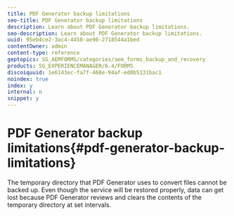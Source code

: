 ```yaml
---
title: PDF Generator backup limitations
seo-title: PDF Generator backup limitations
description: Learn about PDF Generator backup limitations.
seo-description: Learn about PDF Generator backup limitations.
uuid: 95eb4ce2-3ac4-4458-ae90-2718544a1bed
contentOwner: admin
content-type: reference
geptopics: SG_AEMFORMS/categories/aem_forms_backup_and_recovery
products: SG_EXPERIENCEMANAGER/6.4/FORMS
discoiquuid: 1e6143ec-fa7f-468e-94af-ed0b5131bac1
noindex: true
index: y
internal: n
snippet: y
---
```


# PDF Generator backup limitations{#pdf-generator-backup-limitations}

The temporary directory that PDF Generator uses to convert files cannot be backed up. Even though the service will be restored properly, data can get lost because PDF Generator reviews and clears the contents of the temporary directory at set intervals. 
